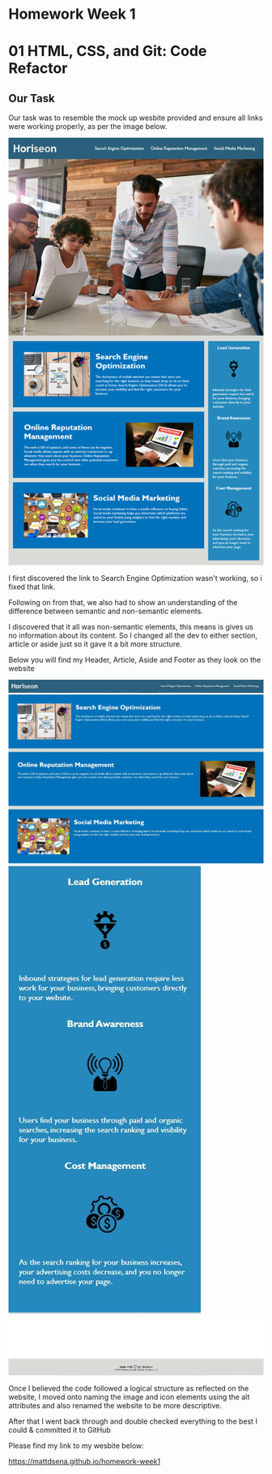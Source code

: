 # Homework Week 1

# 01 HTML, CSS, and Git: Code Refactor

## Our Task

Our task was to resemble the mock up wesbite provided and ensure all links were working properly, as per the image below.

![Mockup example](https://github.com/Mattdsena/homework-week1/blob/main/assets/images/01-html-css-git-homework-demo.png)

I first discovered the link to Search Engine Optimization wasn't working, so i fixed that link.

Following on from that, we also had to show an understanding of the difference between semantic and non-semantic elements.

I discovered that it all was non-semantic elements, this means is gives us no information about its content. So I changed all the dev to either section, article or aside just so it gave it a bit more structure.

Below you will find my Header, Article, Aside and Footer as they look on the website

![Header](https://github.com/Mattdsena/homework-week1/blob/main/assets/images/Header.jpg)
![Article](https://github.com/Mattdsena/homework-week1/blob/main/assets/images/section-article-class-content.jpg)
![Aside](https://github.com/Mattdsena/homework-week1/blob/main/assets/images/section-aside-class-benefits.jpg)
![Footer](https://github.com/Mattdsena/homework-week1/blob/main/assets/images/Footer.jpg)

Once I believed the code followed a logical structure as reflected on the website, I moved onto naming the image and icon elements using the alt attributes and also renamed the website to be more descriptive. 

After that I went back through and double checked everything to the best I could & committed it to GitHub

Please find my link to my wesbite below:

https://mattdsena.github.io/homework-week1
